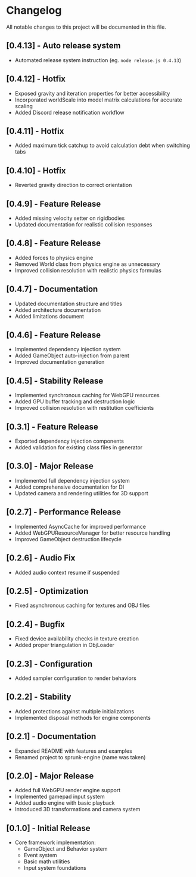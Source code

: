 # Changelog

All notable changes to this project will be documented in this file.

## [0.4.13] - Auto release system
- Automated release system instruction (eg. `node release.js 0.4.13`)

## [0.4.12] - Hotfix
- Exposed gravity and iteration properties for better accessibility
- Incorporated worldScale into model matrix calculations for accurate scaling
- Added Discord release notification workflow

## [0.4.11] - Hotfix
- Added maximum tick catchup to avoid calculation debt when switching tabs

## [0.4.10] - Hotfix
- Reverted gravity direction to correct orientation

## [0.4.9] - Feature Release
- Added missing velocity setter on rigidbodies
- Updated documentation for realistic collision responses

## [0.4.8] - Feature Release
- Added forces to physics engine
- Removed World class from physics engine as unnecessary
- Improved collision resolution with realistic physics formulas

## [0.4.7] - Documentation
- Updated documentation structure and titles
- Added architecture documentation
- Added limitations document

## [0.4.6] - Feature Release
- Implemented dependency injection system
- Added GameObject auto-injection from parent
- Improved documentation generation

## [0.4.5] - Stability Release
- Implemented synchronous caching for WebGPU resources
- Added GPU buffer tracking and destruction logic
- Improved collision resolution with restitution coefficients

## [0.3.1] - Feature Release
- Exported dependency injection components
- Added validation for existing class files in generator

## [0.3.0] - Major Release
- Implemented full dependency injection system
- Added comprehensive documentation for DI
- Updated camera and rendering utilities for 3D support

## [0.2.7] - Performance Release
- Implemented AsyncCache for improved performance
- Added WebGPUResourceManager for better resource handling
- Improved GameObject destruction lifecycle

## [0.2.6] - Audio Fix
- Added audio context resume if suspended

## [0.2.5] - Optimization
- Fixed asynchronous caching for textures and OBJ files

## [0.2.4] - Bugfix
- Fixed device availability checks in texture creation
- Added proper triangulation in ObjLoader

## [0.2.3] - Configuration
- Added sampler configuration to render behaviors

## [0.2.2] - Stability
- Added protections against multiple initializations
- Implemented disposal methods for engine components

## [0.2.1] - Documentation
- Expanded README with features and examples
- Renamed project to sprunk-engine (name was taken)

## [0.2.0] - Major Release
- Added full WebGPU render engine support
- Implemented gamepad input system
- Added audio engine with basic playback
- Introduced 3D transformations and camera system

## [0.1.0] - Initial Release
- Core framework implementation:
    - GameObject and Behavior system
    - Event system
    - Basic math utilities
    - Input system foundations